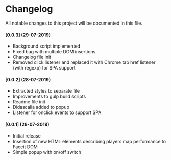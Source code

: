 # Changelog
All notable changes to this project will be documented in this file.


#### [0.0.3] (29-07-2019)
- Background script implemented
- Fixed bug with multiple DOM insertions
- Changelog file init
- Removed click listener and replaced it with Chrome tab href listener (with regexp) for SPA support

#### [0.0.2] (28-07-2019)
- Extracted styles to separate file
- Improvements to gulp build scripts
- Readme file init
- Didascalia added to popup
- Listener for onclick events to support SPA

#### [0.0.1] (26-07-2019)
- Initial release 
- Insertion of new HTML elements describing players map performance to Faceit DOM
- Simple popup with on/off switch
